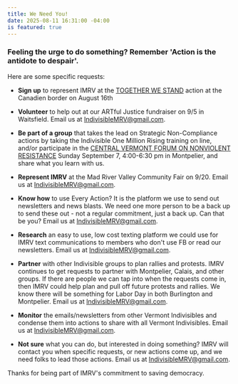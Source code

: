 ```yaml
---
title: We Need You!
date: 2025-08-11 16:31:00 -04:00
is featured: true
---
```


### Feeling the urge to do something?  Remember 'Action is the antidote to despair'.  

Here are some specific requests:

* **Sign up** to represent IMRV at the [TOGETHER WE STAND](https://50501vermont.com/event/ensemble-au-dela-des-frontieres-together-we-stand-frelighsburg-qc/?emci=bfdefde9-7f75-f011-8dc9-6045bda9d96b&emdi=940c30f5-9976-f011-8dc9-6045bda9d96b&ceid=2500793) action at the Canadien border on August 16th

* **Volunteer** to help out at our ARTful Justice fundraiser on 9/5 in Waitsfield. Email us at IndivisibleMRV@gmail.com.

* **Be part of a group** that takes the lead on Strategic Non-Compliance actions by taking the Indivisible One Million Rising training on line, and/or participate in the [CENTRAL VERMONT FORUM ON NONVIOLENT RESISTANCE](https://docs.google.com/forms/d/e/1FAIpQLSczi_6PKoYvK9S1Bbi4EaxLyoCw_dxTKTaAdsXF251CSAFRXQ/viewform?emci=bfdefde9-7f75-f011-8dc9-6045bda9d96b&emdi=940c30f5-9976-f011-8dc9-6045bda9d96b&ceid=2500793) Sunday September 7, 4:00-6:30 pm in Montpelier, and share what you learn with us.

* **Represent IMRV** at the Mad River Valley Community Fair on 9/20.  Email us at IndivisibleMRV@gmail.com.

* **Know how** to use Every Action? It is the platform we use to send out newsletters and news blasts. We need one more person to be a back up to send these out - not a regular commitment, just a back up. Can that be you?  Email us at IndivisibleMRV@gmail.com.

* **Research** an easy to use, low cost texting platform we could use for IMRV text communications to members who don't use FB or read our newsletters.  Email us at IndivisibleMRV@gmail.com.

* **Partner** with other Indivisible groups to plan rallies and protests. IMRV continues to get requests to partner with Montpelier, Calais, and other groups. If there are people we can tap into when the requests come in, then IMRV could help plan and pull off future protests and rallies. We know there will be something for Labor Day in both Burlington and Montpelier.  Email us at IndivisibleMRV@gmail.com.

* **Monitor** the emails/newsletters from other Vermont Indivisibles and condense them into actions to share with all Vermont Indivisibles.  Email us at IndivisibleMRV@gmail.com.

* **Not sure** what you can do, but interested in doing something? IMRV will contact you when specific requests, or new actions come up, and we need folks to lead those actions.  Email us at IndivisibleMRV@gmail.com.

Thanks for being part of IMRV's commitment to saving democracy.